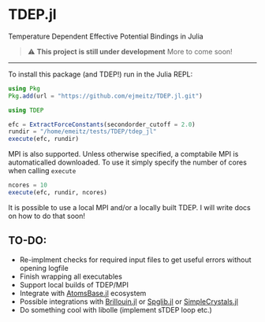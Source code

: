 # TDEP.jl
Temperature Dependent Effective Potential Bindings in Julia
> :warning: **This project is still under development** More to come soon!

----------------------------------------------
To install this package (and TDEP!) run in the Julia REPL:
```julia
using Pkg
Pkg.add(url = "https://github.com/ejmeitz/TDEP.jl.git")
```

```julia
using TDEP

efc = ExtractForceConstants(secondorder_cutoff = 2.0)
rundir = "/home/emeitz/tests/TDEP/tdep_jl"
execute(efc, rundir)
```

MPI is also supported. Unless otherwise specified, a comptabile MPI is automaticalled downloaded. To use it simply specify the number of cores when calling `execute`
```julia
ncores = 10
execute(efc, rundir, ncores)
```
It is possible to use a local MPI and/or a locally built TDEP. I will write docs on how to do that soon!

TO-DO:
--------
- Re-implment checks for required input files to get useful errors without opening logfile
- Finish wrapping all executables
- Support local builds of TDEP/MPI
- Integrate with [AtomsBase.jl](https://github.com/JuliaMolSim/AtomsBase.jl) ecosystem
- Possible integrations with [Brillouin.jl](https://github.com/thchr/Brillouin.jl) or [Spglib.jl](https://github.com/singularitti/Spglib.jl) or [SimpleCrystals.jl](https://github.com/ejmeitz/SimpleCrystals.jl)
- Do something cool with libolle (implement sTDEP loop etc.)
